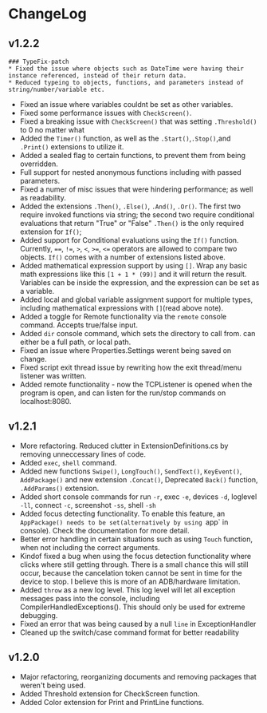 ﻿# ChangeLog

## v1.2.2

	### TypeFix-patch
	* Fixed the issue where objects such as DateTime were having their instance referenced, instead of their return data.
	* Reduced typeing to objects, functions, and parameters instead of string/number/variable etc.

* Fixed an issue where variables couldnt be set as other variables. 
* Fixed some performance issues with `CheckScreen()`.
* Fixed a breaking issue with `CheckScreen()` that was setting `.Threshold()` to 0 no matter what
* Added the `Timer()` function, as well as the `.Start()`,`.Stop()`,and `.Print()` extensions to utilize it.
* Added a sealed flag to certain functions, to prevent them from being overridden.
* Full support for nested anonymous functions including with passed parameters. 
* Fixed a numer of misc issues that were hindering performance; as well as readability.
* Added the extensions `.Then()`, `.Else()`, `.And()`, `.Or()`. The first two require invoked functions via string; the second two require conditional evaluations that return "True" or "False" `.Then()` is the only required extension for `If()`;
* Added support for Conditional evaluations using the `If()` function. Currently, `==`, `!=`, `>`, `<`, `>=`, `<=` operators are allowed to compare two objects. `If()` comes with a number of extensions listed above.
* Added mathematical expression support by using `[]`. Wrap any basic math expressions like this `[1 + 1 * (99)]` and it will return the result. Variables can be inside the expression, and the expression can be set as a variable.
* Added local and global variable assignment support for multiple types, including mathematical expressions with `[]`(read above note). 
* Added a toggle for Remote functionality via the `remote` console command. Accepts true/false input.
* Added `dir` console command, which sets the directory to call from. can either be a full path, or local path.
* Fixed an issue where Properties.Settings werent being saved on change.
* Fixed script exit thread issue by rewriting how the exit thread/menu listener was written.
* Added remote functionality - now the TCPListener is opened when the program is open, and can listen for the run/stop commands on localhost:8080.

## v1.2.1
* More refactoring. Reduced clutter in ExtensionDefinitions.cs by removing unneccessary lines of code.
* Added `exec`, `shell` command.
* Added new functions `Swipe()`, `LongTouch()`, `SendText()`, `KeyEvent()`, `AddPackage()` and new extension `.Concat()`, Deprecated `Back()` function, `.AddParams()` extension.
* Added short console commands for run `-r`, exec `-e`, devices `-d`, loglevel `-ll`, connect `-c`, screenshot `-ss`, shell `-sh`
* Added focus detecting functionality. To enable this feature, an `AppPackage() needs to be set(alternatively by using `app` in console). Check the documentation for more detail.
* Better error handling in certain situations such as using `Touch` function, when not including the correct arguments.
* Kindof fixed a bug when using the focus detection functionality where clicks where still getting through. There is a small chance this will still occur, because the cancelation token cannot be sent in time for the device to stop. I believe this is more of an ADB/hardware limitation.
* Added `throw` as a new log level. This log level will let all exception messages pass into the console, including CompilerHandledExceptions(). This should only be used for extreme debugging.
* Fixed an error that was being caused by a null `line` in ExceptionHandler
* Cleaned up the switch/case command format for better readability

## v1.2.0
* Major refactoring, reorganizing documents and removing packages that weren't being used.
* Added Threshold extension for CheckScreen function.
* Added Color extension for Print and PrintLine functions.